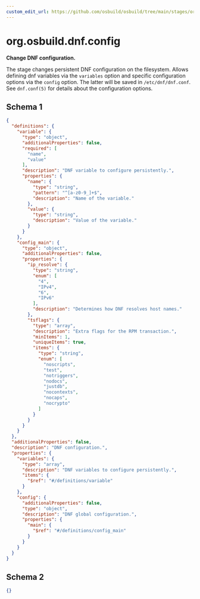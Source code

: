 ```yaml
---
custom_edit_url: https://github.com/osbuild/osbuild/tree/main/stages/org.osbuild.dnf.config.meta.json
---
```

# org.osbuild.dnf.config
<!--
[//]: # ( DO NOT MODIFY THIS FILE! )
[//]: # ( This content is generated by `scripts/pull_osbuild_modules.py` )
[//]: # ( Rather change the source of this: https://github.com/osbuild/osbuild/tree/main/stages/org.osbuild.dnf.config.meta.json )
-->

**Change DNF configuration.**

The stage changes persistent DNF configuration on the filesystem.
Allows defining dnf variables via the `variables` option and
specific configuration options via the `config` option. The
latter will be saved in `/etc/dnf/dnf.conf`. See `dnf.conf(5)`
for details about the configuration options.

## Schema 1

```json
{
  "definitions": {
    "variable": {
      "type": "object",
      "additionalProperties": false,
      "required": [
        "name",
        "value"
      ],
      "description": "DNF variable to configure persistently.",
      "properties": {
        "name": {
          "type": "string",
          "pattern": "^[a-z0-9_]+$",
          "description": "Name of the variable."
        },
        "value": {
          "type": "string",
          "description": "Value of the variable."
        }
      }
    },
    "config_main": {
      "type": "object",
      "additionalProperties": false,
      "properties": {
        "ip_resolve": {
          "type": "string",
          "enum": [
            "4",
            "IPv4",
            "6",
            "IPv6"
          ],
          "description": "Determines how DNF resolves host names."
        },
        "tsflags": {
          "type": "array",
          "description": "Extra flags for the RPM transaction.",
          "minItems": 1,
          "uniqueItems": true,
          "items": {
            "type": "string",
            "enum": [
              "noscripts",
              "test",
              "notriggers",
              "nodocs",
              "justdb",
              "nocontexts",
              "nocaps",
              "nocrypto"
            ]
          }
        }
      }
    }
  },
  "additionalProperties": false,
  "description": "DNF configuration.",
  "properties": {
    "variables": {
      "type": "array",
      "description": "DNF variables to configure persistently.",
      "items": {
        "$ref": "#/definitions/variable"
      }
    },
    "config": {
      "additionalProperties": false,
      "type": "object",
      "description": "DNF global configuration.",
      "properties": {
        "main": {
          "$ref": "#/definitions/config_main"
        }
      }
    }
  }
}
```

## Schema 2

```json
{}
```
